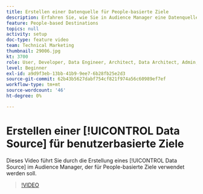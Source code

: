 ```yaml
---
title: Erstellen einer Datenquelle für People-basierte Ziele
description: Erfahren Sie, wie Sie in Audience Manager eine Datenquelle erstellen, die für People-basierte Ziele verwendet werden soll.
feature: People-based Destinations
topics: null
activity: setup
doc-type: feature video
team: Technical Marketing
thumbnail: 29006.jpg
kt: 3700
role: User, Developer, Data Engineer, Architect, Data Architect, Admin, Leader
level: Beginner
exl-id: a9d9f3eb-13bb-41b9-9ee7-6b28fb25e2d3
source-git-commit: 62b43b5627dabf754cf821f974a56c60989ef7ef
workflow-type: tm+mt
source-wordcount: '46'
ht-degree: 0%

---
```


# Erstellen einer [!UICONTROL Data Source] für benutzerbasierte Ziele

Dieses Video führt Sie durch die Erstellung eines [!UICONTROL Data Source] im Audience Manager, der für People-basierte Ziele verwendet werden soll.

>[!VIDEO](https://video.tv.adobe.com/v/29006/?quality=12)
